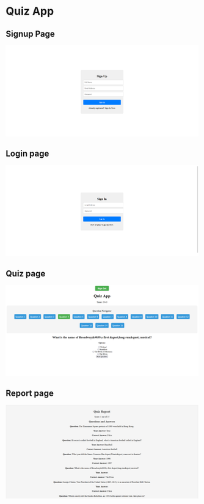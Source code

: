 # Quiz App

## Signup Page
![Alt text](./assets/sign.png)

## Login page
![Alt text](./assets/login.png)

## Quiz page
![Alt text](./assets/quizpage.png)

## Report page
![Alt text](./assets/result.png)
